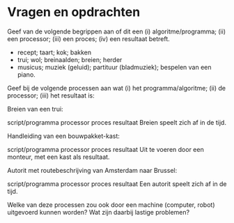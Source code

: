 # Vragen en opdrachten

Geef van de volgende begrippen aan of dit een (i) algoritme/programma; (ii) een processor; (iii) een proces; (iv) een resultaat betreft.

* recept; taart; kok; bakken
* trui; wol; breinaalden; breien; herder
* musicus; muziek (geluid); partituur (bladmuziek); bespelen van een piano.

Geef bij de volgende processen aan wat (i) het programma/algoritme; (ii) de processor; (iii) het resultaat is:


<quiz name="Vragen">
    <question multiple>
        <p>Breien van een trui:</p>
        <answer>script/programma</answer>
        <answer>processor</answer>
        <answer correct>proces</answer>
        <answer>resultaat</answer>
        <explanation>Breien speelt zich af in de tijd.</explanation>
    </question>
    <question>
        <p>Handleiding van een bouwpakket-kast:</p>
        <answer correct>script/programma</answer>
        <answer>processor</answer>        
        <answer>proces</answer>        
        <answer>resultaat</answer>
         <explanation>Uit te voeren door een monteur, met een kast als resultaat.
         </explanation>
    </question>
    <question>
        <p>Autorit met routebeschrijving van Amsterdam naar Brussel:</p>
        <answer>script/programma</answer>
        <answer>processor</answer>        
        <answer correct>proces</answer>        
        <answer>resultaat</answer>
         <explanation>Een autorit speelt zich af in de tijd.
         </explanation>
    </question>
</quiz>

Welke van deze processen zou ook door een machine (computer, robot) uitgevoerd kunnen worden? Wat zijn daarbij lastige problemen?
